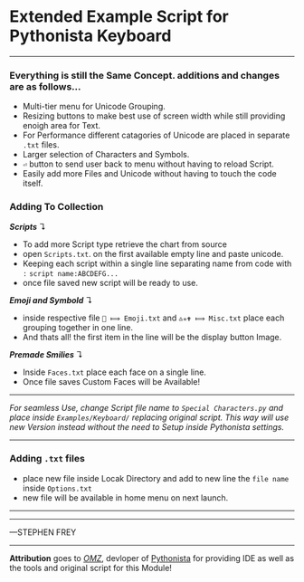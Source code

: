 # Extended Example Script for Pythonista Keyboard
---

### Everything is still the Same Concept. additions and changes are as follows...

- Multi-tier menu for Unicode Grouping. 
- Resizing buttons to make best use of screen width while still providing 
	 enoigh area for Text.
- For Performance different catagories of Unicode are placed in separate
		  `.txt` files.
- Larger selection of Characters and Symbols.
- `⏎` button to send user back to menu without having to reload Script.
- Easily add more Files and Unicode without having to touch the code itself.
		
### Adding To Collection
***Scripts*** ↴
- To add more Script type retrieve the chart from source
- open `Scripts.txt`. on the first available empty line and paste unicode.
- Keeping each script within a single line separating name from code with `:`
	`script name:ABCDEFG...`
- once file saved new script will be ready to use.
	
***Emoji and Symbold*** ↴
- inside respective file `💪 ⟾ Emoji.txt` and `♳✯✟ ⟾ Misc.txt` place each
	grouping together in one line.
- And thats all! the first item in the line will be the display button Image.
	
***Premade Smilies*** ↴
- Inside `Faces.txt` place each face on a single line. 
- Once file saves Custom Faces will be Available!

---

*For seamless Use, change Script file name to `Special Characters.py` and
place inside `Examples/Keyboard/` replacing original script. This way will use 
new Version instead without the need to Setup inside Pythonista settings.*

---

### Adding `.txt` files
- place new file inside Locak Directory and add to new line the `file name` inside `Options.txt`
- new file will be available in home menu on next launch. 

--- 
---
—STEPHEN FREY


---

**Attribution** goes to [*OMZ*](https://forum.omz-software.com/), devloper of [Pythonista](https://apps.apple.com/us/app/pythonista-3/id1085978097) 
for providing IDE as well as the tools and original script for this Module!

